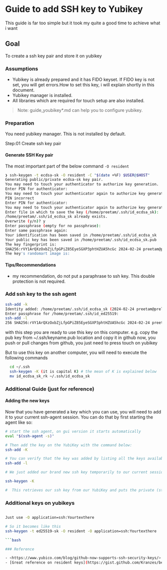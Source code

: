 # Guide to add SSH key to Yubikey

This guide is far too simple but it took my quite a good time to achieve what i want

## Goal

To create a ssh key pair and store it on yubikey

### Assumptions

- Yubikey is already prepared and it has FIDO keyset. If FIDO key is not set, you will get errors.How to set this key, i will explain shortly in this document.
- Yubikey manager is installed.
- All libraries which are required for touch setup are also installed.

>Note: guide_youbikey*.md can help you to configure yubikey.

### Preparation

You need yubikey manager. This is not installed by default.

 Step:01 Create ssh key pair

#### Generate SSH Key pair

The most important part of the below command `-O resident`

```bash
❯ ssh-keygen -t ecdsa-sk -O resident -C "$(date +%F) $USER@$HOST"
Generating public/private ecdsa-sk key pair.
You may need to touch your authenticator to authorize key generation.
Enter PIN for authenticator: 
You may need to touch your authenticator again to authorize key generation.
PIN incorrect
Enter PIN for authenticator: 
You may need to touch your authenticator again to authorize key generation.
Enter file in which to save the key (/home/preetam/.ssh/id_ecdsa_sk): 
/home/preetam/.ssh/id_ecdsa_sk already exists.
Overwrite (y/n)? y
Enter passphrase (empty for no passphrase): 
Enter same passphrase again: 
Your identification has been saved in /home/preetam/.ssh/id_ecdsa_sk
Your public key has been saved in /home/preetam/.ssh/id_ecdsa_sk.pub
The key fingerprint is:
SHA256:rVY1ArQXzOxbZjLfpGPiZ85EyeSGXP3phtHZUA5hcGc 2024-02-24 preetam@prelite
The key's randomart image is:

```

#### Tips/Recommendations

- my recommendation, do not put a paraphrase to ssh key. This double protection is not required. 

### Add ssh key to the ssh agent

```bash
ssh-add -k
Identity added: /home/preetam/.ssh/id_ecdsa_sk (2024-02-24 preetam@prelite)
Enter passphrase for /home/preetam/.ssh/id_ed25519: 
ssh-add -l
256 SHA256:rVY1ArQXzOxbZjLfpGPiZ85EyeSGXP3phtHZUA5hcGc 2024-02-24 preetam@prelite (ECDSA-SK)

```

with this step you are ready to use this key on this computer. e.g. copy the pub key from ~/.ssh/keyname.pub location and copy it in github
now, you push or pull changes from github, you just need to press touch on yubikey

But to use this key on another computer, you will need to execute the following commands
```bash
  cd ~/.ssh
  ssh-keygen -K (it is capital K) # the mean of K is explained below
  mv id_ecdsa_sk_rk ~/.ssh/id_ecdsa_sk 
```

### Additional Guide (just for reference)

#### Adding the new keys
Now that you have generated a key which you can use, you will need to add it to your current ssh-agent session. You can do that by first starting the agent like so:

```bash
# start the ssh agent, on gui version it starts automatically
eval "$(ssh-agent -s)"

# Then add the key on the YubiKey with the command below:
ssh-add -K

# You can verify that the key was added by listing all the keys available in the current ssh-agent session:
ssh-add -l

# We just added our brand new ssh key temporarily to our current session. If you would like to have it permanently available on the system you can run the command:

ssh-keygen -K

#  This retrieves our ssh key from our YubiKey and puts the private (still protected by YubiKey) and public key in the current working directory. You must now rename them accordingly to id_ed25519_sk and id_ed25519_sk.pub and place them in your ~/.ssh directory so ssh can detect them.

``` 

### Additional keys on yubikeys

```bash

Just use -O application=ssh:Yourtexthere

# So it becomes like this
ssh-keygen -t ed25519-sk -O resident -O application=ssh:Yourtexthere

```bash

### Reference

- <https://www.yubico.com/blog/github-now-supports-ssh-security-keys/>
- [Great reference on resident keys](https://gist.github.com/Kranzes/be4fffba5da3799ee93134dc68a4c67b)

